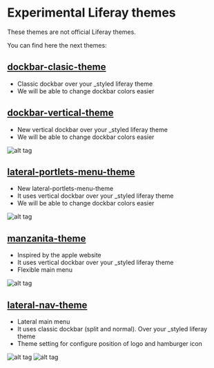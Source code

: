 # Experimental Liferay themes

These themes are not official Liferay themes.

You can find here the next themes:

## [dockbar-clasic-theme](https://github.com/marcoscv-work/experimental-liferay-themes/tree/master/dockbar-classic-theme)


* Classic dockbar over your _styled liferay theme
* We will be able to change dockbar colors easier

## [dockbar-vertical-theme](https://github.com/marcoscv-work/experimental-liferay-themes/tree/master/dockbar-vertical-theme)


* New vertical dockbar over your _styled liferay theme
* We will be able to change dockbar colors easier

![alt tag](https://raw.githubusercontent.com/marcoscv-work/experimental-liferay-themes/master/previews/dockbar-vertical-theme.gif)

## [lateral-portlets-menu-theme](https://github.com/marcoscv-work/experimental-liferay-themes/tree/master/lateral-portlets-menu-theme)


* New lateral-portlets-menu-theme
* It uses vertical dockbar over your _styled liferay theme
* We will be able to change dockbar colors easier

![alt tag](https://raw.githubusercontent.com/marcoscv-work/experimental-liferay-themes/master/previews/lateral-portlets-menu-theme.gif)

## [manzanita-theme](https://github.com/marcoscv-work/experimental-liferay-themes/tree/master/manzanita-theme)


* Inspired by the apple website
* It uses vertical dockbar over your _styled liferay theme
* Flexible main menu

![alt tag](https://raw.githubusercontent.com/marcoscv-work/experimental-liferay-themes/master/previews/manzanita-theme.gif)

## [lateral-nav-theme](https://github.com/marcoscv-work/experimental-liferay-themes/tree/master/lateral-nav-theme)


* Lateral main menu
* It uses classic dockbar (split and normal). Over your _styled liferay theme
* Theme setting for configure position of logo and hamburger icon

![alt tag](https://raw.githubusercontent.com/marcoscv-work/experimental-liferay-themes/master/previews/lateral-nav-theme.gif)
![alt tag](https://raw.githubusercontent.com/marcoscv-work/experimental-liferay-themes/master/previews/lateral-nav-theme.png)